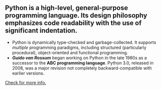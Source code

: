 ## Python is a high-level, general-purpose programming language. Its design philosophy emphasizes code readability with the use of significant indentation.
* Python is dynamically type-checked and garbage-collected. It supports *multiple* programming paradigms, including structured (particularly procedural), object-oriented and functional programming.
* ___Guido van Rossum___ began working on Python in the late 1980s as a successor to the **ABC programming language**. Python 3.0, released in 2008, was a major revision not completely backward-compatible with earlier versions.

[Check for more info.](https://en.wikipedia.org/wiki/Python_(programming_language))
